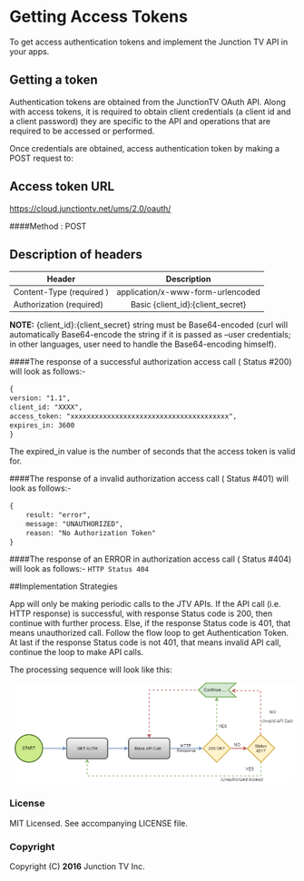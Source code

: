 # Getting Access Tokens
To get access authentication tokens and implement the Junction TV API in your apps.

## Getting a token
Authentication tokens are obtained from the JunctionTV OAuth API. Along with access tokens, it is required to obtain client credentials (a client id and a client password) they are specific to the API and operations that are required to be accessed or performed.

Once credentials are obtained, access authentication token by making a POST request to:

## Access token URL
https://cloud.junctiontv.net/ums/2.0/oauth/

####Method : POST

## Description of headers
| Header                        | Description                                                            |
| ----------------------------- |:----------------------------------------------------------------------:|
| Content-Type (required )      | application/x-www-form-urlencoded                                      |
| Authorization (required)      | Basic {client_id}:{client_secret}                                      |

**NOTE:** {client_id}:{client_secret} string must be Base64-encoded (curl will automatically Base64-encode the string if it is passed as –user credentials; in other languages, user need to handle the Base64-encoding himself).   

####The response of a successful authorization access call ( Status #200) will look as follows:-
```
{
version: "1.1",
client_id: "XXXX",
access_token: "xxxxxxxxxxxxxxxxxxxxxxxxxxxxxxxxxxxxxxx",
expires_in: 3600
}
```
The expired_in value is the number of seconds that the access token is valid for.

####The response of a invalid authorization access call ( Status #401) will look as follows:-
```
{
    result: "error",
    message: "UNAUTHORIZED",
    reason: "No Authorization Token"
}
```
####The response of an ERROR in authorization access call ( Status #404) will look as follows:-
`HTTP Status 404`

##Implementation Strategies

App will only be making periodic calls to the JTV APIs. If the API call (i.e. HTTP response) is successful, with response Status code is 200, then continue with further process. Else, if the response Status code is 401, that means unauthorized call. Follow the flow loop to get Authentication Token. At last if the response Status code is not 401, that means invalid API call, continue the loop to make API calls.

The processing sequence will look like this:

![GitHub Logo](/images/AuthFinal.png)

### License
MIT Licensed. See accompanying LICENSE file.

### Copyright
Copyright (C) **2016**  Junction TV Inc.

